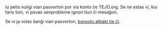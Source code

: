 Iu petis nuligi vian pasvorton por via konto ĉe TEJO.org. Se ne estas vi, kiu faris tion, vi povas senprobleme ignori tiun ĉi mesaĝon.

Se vi ja volas ŝanĝi vian pasvorton, [bonvolu alklaki tie ĉi]({{#url}}ensaluti?nova-pasvorto={{../code}}/{{../key}}{{/url}}).